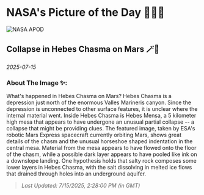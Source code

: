 
# NASA's Picture of the Day 🧑‍🚀💫

  ![NASA APOD](https://apod.nasa.gov/apod/image/2507/HebesChasma_esa_960.jpg)
  
  ## Collapse in Hebes Chasma on Mars 🪄🌌
  
  _2025-07-15_
  
  ### About The Image ✨: 
  
  What's happened in Hebes Chasma on Mars? Hebes Chasma is a depression just north of the enormous Valles Marineris canyon.  Since the depression is unconnected to other surface features, it is unclear where the internal material went. Inside Hebes Chasma is Hebes Mensa, a 5 kilometer high mesa that appears to have undergone an unusual partial collapse -- a collapse that might be providing clues. The featured image, taken by ESA's robotic Mars Express spacecraft currently orbiting Mars, shows great details of the chasm and the unusual horseshoe shaped indentation in the central mesa. Material from the mesa appears to have flowed onto the floor of the chasm, while a possible dark layer appears to have pooled like ink on a downslope landing.  One hypothesis holds that salty rock composes some lower layers in Hebes Chasma, with the salt dissolving in melted ice flows that drained through holes into an underground aquifer.
  
  
  
  > _Last Updated: 7/15/2025, 2:28:00 PM (in GMT)_
  